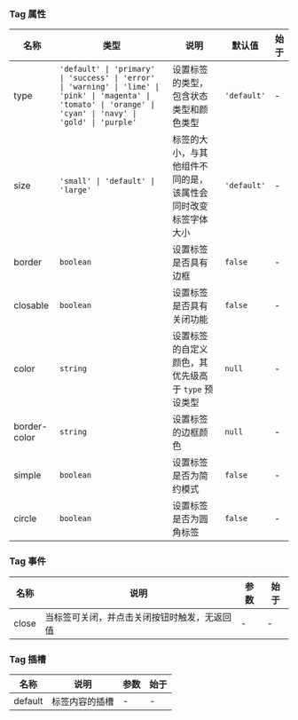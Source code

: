 ### Tag 属性

| 名称         | 类型    | 说明                                                                                                                                                                                         | 默认值    | 始于 |
| ------------ | ------- | -------------------------------------------------------------------------------------------------------------------------------------------------------------------------------------------- | --------- | --- |
| type         | `'default' \| 'primary' \| 'success' \| 'error' \| 'warning' \| 'lime' \| 'pink' \| 'magenta' \| 'tomato' \| 'orange' \| 'cyan' \| 'navy' \| 'gold' \| 'purple'`  | 设置标签的类型，包含状态类型和颜色类型  | `'default'` | - |
| size         | `'small' \| 'default' \| 'large'`  | 标签的大小，与其他组件不同的是，该属性会同时改变标签字体大小                                                                                           | `'default'` | - |
| border       | `boolean` | 设置标签是否具有边框                                                                                                                                                                         | `false`     | - |
| closable     | `boolean` | 设置标签是否具有关闭功能                                                                                                                                                                     | `false`     | - |
| color        | `string`  | 设置标签的自定义颜色，其优先级高于 `type` 预设类型                                                                                                                                           | `null`      | - |
| border-color | `string`  | 设置标签的边框颜色                                                                                                                                                                           | `null`      | - |
| simple       | `boolean` | 设置标签是否为简约模式                                                                                                                                                                       | `false`     | - |
| circle       | `boolean` | 设置标签是否为圆角标签                                                                                                                                                                       | `false`     | - |

### Tag 事件

| 名称     | 说明                                         | 参数 | 始于 |
| -------- | -------------------------------------------- | ---- | --- |
| close | 当标签可关闭，并点击关闭按钮时触发，无返回值 | -    | - |

### Tag 插槽

| 名称    | 说明           | 参数 | 始于 |
| ------- | -------------- | --- | --- |
| default | 标签内容的插槽 | - | - |
